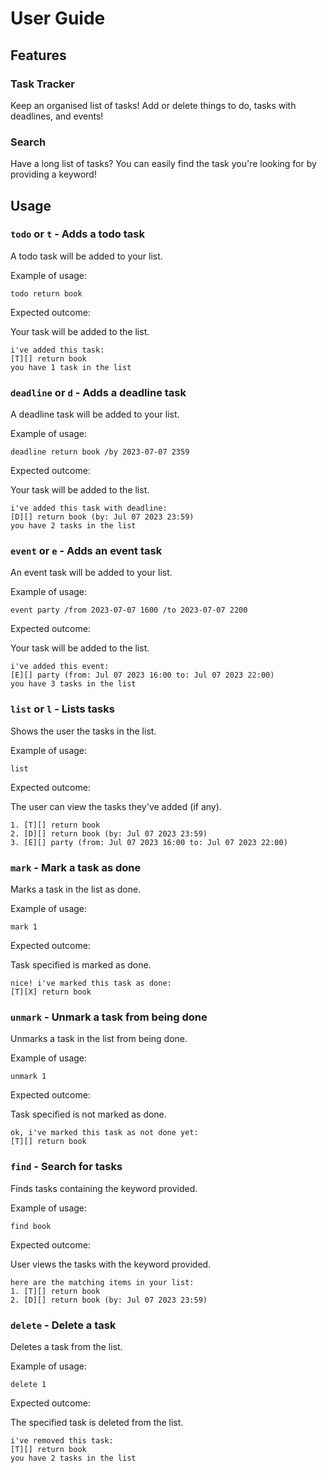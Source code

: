 # User Guide

## Features 

### Task Tracker

Keep an organised list of tasks! Add or delete things to do, tasks with deadlines, and events!

### Search

Have a long list of tasks? You can easily find the task you're looking for by providing a keyword!

## Usage

### `todo` or `t` - Adds a todo task

A todo task will be added to your list.

Example of usage: 

`todo return book`

Expected outcome:

Your task will be added to the list.

```
i've added this task:
[T][] return book
you have 1 task in the list
```

### `deadline` or `d` - Adds a deadline task

A deadline task will be added to your list.

Example of usage: 

`deadline return book /by 2023-07-07 2359`

Expected outcome:

Your task will be added to the list.

```
i've added this task with deadline:
[D][] return book (by: Jul 07 2023 23:59)
you have 2 tasks in the list
```

### `event` or `e` - Adds an event task

An event task will be added to your list.

Example of usage: 

`event party /from 2023-07-07 1600 /to 2023-07-07 2200`

Expected outcome:

Your task will be added to the list.

```
i've added this event:
[E][] party (from: Jul 07 2023 16:00 to: Jul 07 2023 22:00)
you have 3 tasks in the list
```

### `list` or `l` - Lists tasks

Shows the user the tasks in the list.

Example of usage: 

`list`

Expected outcome:

The user can view the tasks they've added (if any).

```
1. [T][] return book
2. [D][] return book (by: Jul 07 2023 23:59)
3. [E][] party (from: Jul 07 2023 16:00 to: Jul 07 2023 22:00)
```

### `mark` - Mark a task as done

Marks a task in the list as done.

Example of usage: 

`mark 1`

Expected outcome:

Task specified is marked as done.

```
nice! i've marked this task as done:
[T][X] return book
```

### `unmark` - Unmark a task from being done

Unmarks a task in the list from being done.

Example of usage: 

`unmark 1`

Expected outcome:

Task specified is not marked as done.

```
ok, i've marked this task as not done yet:
[T][] return book
```

### `find` - Search for tasks

Finds tasks containing the keyword provided.

Example of usage: 

`find book`

Expected outcome:

User views the tasks with the keyword provided.

```
here are the matching items in your list:
1. [T][] return book
2. [D][] return book (by: Jul 07 2023 23:59)
```

### `delete` - Delete a task

Deletes a task from the list.

Example of usage: 

`delete 1`

Expected outcome:

The specified task is deleted from the list.

```
i've removed this task:
[T][] return book
you have 2 tasks in the list
```
